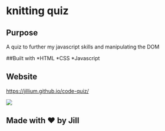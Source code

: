 # knitting quiz


## Purpose
A quiz to further my javascript skills and manipulating the DOM

##Built with
*HTML
*CSS
*Javascript

## Website
https://jillium.github.io/code-quiz/

<img src =".assets/screenshot.png">

## Made with ❤️ by Jill
